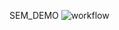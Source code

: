 SEM_DEMO
![workflow](https://github.com/<ayekhitbo4066>/<LAB1>/actions/workflows/main.yml/badge.svg)
